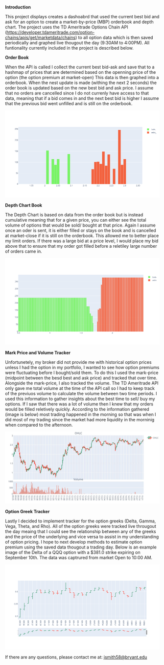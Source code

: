 **Introduction**

This project displays creates a dashoabrd that used the current best bid and ask for an option to create a market-by-price (MBP) orderbook and depth chart. The project uses the TD Ameritrade Options Chain API (https://developer.tdameritrade.com/option-chains/apis/get/marketdata/chains) to all option data which is then saved periodically and graphed live thougout the day (9:30AM to 4:00PM). All funtionality currently included in the project is described below. 

**Order Book**

When the API is called I collect the current best bid-ask and save that to a hashmap of prices that are determined based on the openning price of the option (the option premium at market-open) This data is then graphed into a orderbook. When the nest update is made (withing the next 2 seconds) the order book is updated based on the new best bid and ask price. I assume that no orders are cancelled since I do not currenly have access to that data, meaning that if a bid comes in and the next best bid is higher I assume that the previous bid went unfilled and is still on the orderbook.

![Example Image of the Orderbook](https://github.com/JoJo10Smith/Level-II-Options-Dashboard/blob/main/Example%20Images/newplot%20(3).png)

**Depth Chart Book**

The Depth Chart is based on data from the order book but is instead cumulative meaning that for a given price, you can either see the total volume of options that would be sold/ bought at that price. Again I assume once an oder is sent, it is either filled or stays on the book and is cancelled at market-close if it is still on the orderbook. This allowed me to better place my limit orders. If there was a large bid at a price level, I would place my bid above that to ensure that my order got filled before a reletiley large number of orders came in.

![Example Image of the Depth Chart](https://github.com/JoJo10Smith/Level-II-Options-Dashboard/blob/main/Example%20Images/newplot%20(1).png)

**Mark Price and Volume Tracker**

Unfortunetely, my broker did not provide me with historical option prices unless I had the option in my portfolio, I wanted to see how option premiums were fluctuating before I bought/sold them. To do this I used the mark-price (midpoint between the besd best and ask price) and tracked that over time. Alongside the mark-price, I also tracked the volume. The TD Ameritrade API only gave me total volume at the time of the API call so I had to keep track of the previuos volume to calculate the volume between two time periods. I used this information to gather insights about the best time to sell/ buy my options. If I saw that there was a lot of volume then I knew that my orders would be filled reletively quickly. According to the information gathered (image is below) most trading happened in the morning so that was when I did most of my trading since the market had more liquidity in the morninig when compared to the afternoon. 

![Example Image of the Orderbook](https://github.com/JoJo10Smith/Level-II-Options-Dashboard/blob/main/Example%20Images/364%20call.JPG)

**Option Greek Tracker**

Lastly I decided to implement tracker for the option greeks (Delta, Gamma, Vega, Theta, and Rho). All of the option greeks were tracked live througout the day meaing that I could see the relationship between any of the greeks and the price of the underlying and vice versa to assist in my understanding of option pricing. I hope to next develop methods to estimate option premium using the saved data thougout a trading day. Below is an example image of the Delta of a QQQ option with a $381.0 strike expiring on September 10th. The data was captrured from market Open to 10:00 AM. 

![Example Image of the Greek Tracker](https://github.com/JoJo10Smith/Level-II-Options-Dashboard/blob/main/Example%20Images/Delta.png)

If there are any questions, please contact me at: jsmith58@bryant.edu
